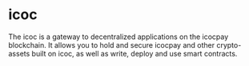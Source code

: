 # icoc
The icoc is a gateway to decentralized applications on the icocpay blockchain. It allows you to hold and secure icocpay and other crypto-assets built on icoc, as well as write, deploy and use smart contracts.
